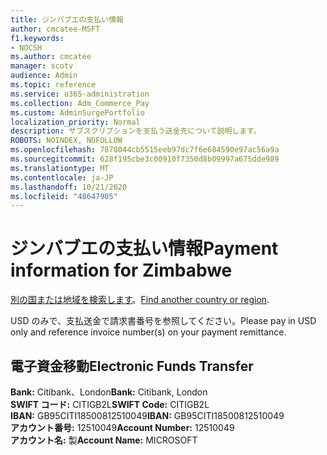 ```yaml
---
title: ジンバブエの支払い情報
author: cmcatee-MSFT
f1.keywords:
- NOCSH
ms.author: cmcatee
manager: scotv
audience: Admin
ms.topic: reference
ms.service: o365-administration
ms.collection: Adm_Commerce_Pay
ms.custom: AdminSurgePortfolio
localization_priority: Normal
description: サブスクリプションを支払う送金先について説明します。
ROBOTS: NOINDEX, NOFOLLOW
ms.openlocfilehash: 7878044cb5515eeb97dc7f6e684590e97ac56a9a
ms.sourcegitcommit: 628f195cbe3c00910f7350d8b09997a675dde989
ms.translationtype: MT
ms.contentlocale: ja-JP
ms.lasthandoff: 10/21/2020
ms.locfileid: "48647905"
---
```

# <a name="payment-information-for-zimbabwe"></a><span data-ttu-id="c136d-103">ジンバブエの支払い情報</span><span class="sxs-lookup"><span data-stu-id="c136d-103">Payment information for Zimbabwe</span></span>

<span data-ttu-id="c136d-104">[別の国または地域を検索します](../billing-and-payments/pay-for-your-subscription.md)。</span><span class="sxs-lookup"><span data-stu-id="c136d-104">[Find another country or region](../billing-and-payments/pay-for-your-subscription.md).</span></span>

<span data-ttu-id="c136d-105">USD のみで、支払送金で請求書番号を参照してください。</span><span class="sxs-lookup"><span data-stu-id="c136d-105">Please pay in USD only and reference invoice number(s) on your payment remittance.</span></span>

## <a name="electronic-funds-transfer"></a><span data-ttu-id="c136d-106">電子資金移動</span><span class="sxs-lookup"><span data-stu-id="c136d-106">Electronic Funds Transfer</span></span>

<span data-ttu-id="c136d-107">**Bank:** Citibank、London</span><span class="sxs-lookup"><span data-stu-id="c136d-107">**Bank:** Citibank, London</span></span>  
<span data-ttu-id="c136d-108">**SWIFT コード:** CITIGB2L</span><span class="sxs-lookup"><span data-stu-id="c136d-108">**SWIFT Code:** CITIGB2L</span></span>  
<span data-ttu-id="c136d-109">**IBAN:** GB95CITI18500812510049</span><span class="sxs-lookup"><span data-stu-id="c136d-109">**IBAN:** GB95CITI18500812510049</span></span>  
<span data-ttu-id="c136d-110">**アカウント番号:** 12510049</span><span class="sxs-lookup"><span data-stu-id="c136d-110">**Account Number:** 12510049</span></span>  
<span data-ttu-id="c136d-111">**アカウント名:** 製</span><span class="sxs-lookup"><span data-stu-id="c136d-111">**Account Name:** MICROSOFT</span></span>  